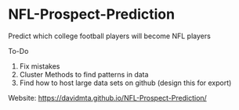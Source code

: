 # NFL-Prospect-Prediction
Predict which college football players will become NFL players

To-Do
1. Fix mistakes
2. Cluster Methods to find patterns in data
3. Find how to host large data sets on github (design this for export)

Website: https://davidmta.github.io/NFL-Prospect-Prediction/
